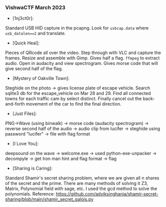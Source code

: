 ### VishwaCTF March 2023
* [1nj3ct0r]:

Standard USB HID capture in the pcapng. Look for `usbcap.data` where `usb_datalen==2` and translate.

* [Quick Heal]: 

Pieces of QRcode all over the video. Step through with VLC and capture the frames. Resize and assemble with Gimp. Gives half a flag. `ffmpeg` to extract audio. Open in audacity and view spectrogram. Gives morse code that will give second half of the flag. 

* [Mystery of Oakville Town]: 

Steghide on the photo -> gives license plate of escape vehicle. Search sqlite3 db for the escape_vehicle on Mar 28 and 29. Find all connected towns for each traffic cam by select distinct. Finally cancel out the back-and-forth movement of the car to find the final direction.  

* [Just Files]:

PNG->Wave (using binwalk) -> morse code (audacity spectrogram) -> reverse second half of the audio -> audio clip from lucifer -> steghide using password "lucifer" -> file with flag format

* [I Love You]:

deepsound on the wave -> welcome.exe -> used python-exe-unpacker -> decompyle -> get Iron man hint and flag format -> flag

* [Sharing is Caring]: 

Standard Shamir's secret sharing problem, where we are given all n shares of the secret and the prime. There are many methods of solving it Z3, Matrix, Polynomial field with sage, etc. I used the gcd method to solve the polynomials. 
Reference: https://github.com/adviksinghania/shamir-secret-sharing/blob/main/shamir_secret_galois.py
